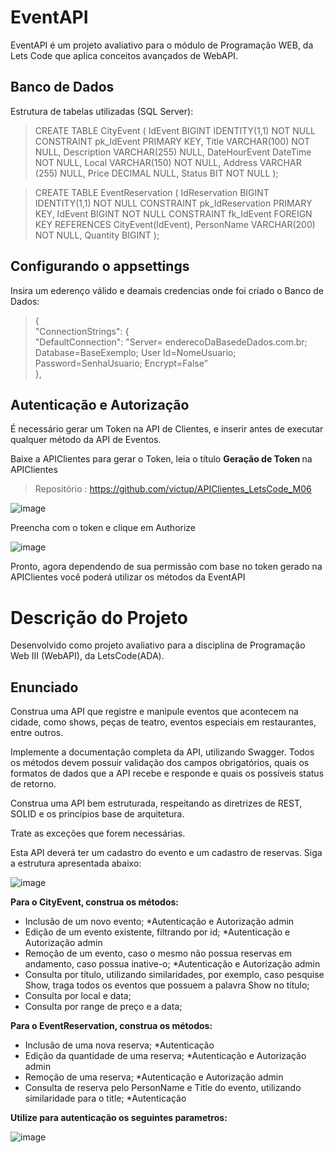 # EventAPI
EventAPI é um projeto avaliativo para o módulo de Programação WEB, da Lets Code que aplica conceitos avançados de WebAPI.

## Banco de Dados
Estrutura de tabelas utilizadas (SQL Server):

> CREATE TABLE CityEvent
(
	IdEvent BIGINT IDENTITY(1,1) NOT NULL CONSTRAINT pk_IdEvent PRIMARY KEY,
	Title VARCHAR(100) NOT NULL,
	Description VARCHAR(255) NULL,
	DateHourEvent DateTime NOT NULL,
	Local VARCHAR(150) NOT NULL, 
	Address VARCHAR (255) NULL,
	Price DECIMAL NULL,
	Status BIT NOT NULL
);

> CREATE TABLE EventReservation
(
	IdReservation BIGINT IDENTITY(1,1) NOT NULL CONSTRAINT pk_IdReservation PRIMARY KEY,
	IdEvent BIGINT NOT NULL CONSTRAINT fk_IdEvent FOREIGN KEY REFERENCES CityEvent(IdEvent),
	PersonName VARCHAR(200) NOT NULL,
	Quantity BIGINT
);



## Configurando o appsettings 
Insira um ederenço válido e deamais credencias onde foi criado o Banco de Dados:
 
> { <br> 
  "ConnectionStrings": { <br>
    "DefaultConnection": "Server= enderecoDaBasedeDados.com.br; Database=BaseExemplo; User Id=NomeUsuario; Password=SenhaUsuario; Encrypt=False" <br>
  }, <br> 
  
  ## Autenticação e Autorização
  É necessário gerar um Token na API de Clientes, e inserir antes de executar qualquer método da API de Eventos. 
  
  Baixe a APIClientes para gerar o Token, leia o título <b> Geração de Token </b> na APIClientes
  > Repositório : https://github.com/victup/APIClientes_LetsCode_M06
  
  ![image](https://user-images.githubusercontent.com/38474570/190838931-f920e14b-9c07-47a5-a611-d1fd2a11e236.png)

Preencha com o token e clique em Authorize

  ![image](https://user-images.githubusercontent.com/38474570/190838939-f63e3b99-f7c5-4b96-a75f-0f1ec5b5d3df.png)
  
  Pronto, agora dependendo de sua permissão com base no token gerado na APIClientes você poderá utilizar os métodos da EventAPI

# Descrição do Projeto

Desenvolvido como projeto avaliativo para a disciplina de Programação Web III (WebAPI), da LetsCode(ADA).

## Enunciado
Construa uma API que registre e manipule eventos que acontecem na cidade, como shows, peças de teatro, eventos especiais em restaurantes, entre outros.

Implemente a documentação completa da API, utilizando Swagger. Todos os métodos devem possuir validação dos campos obrigatórios, quais os formatos de dados que a API recebe e responde e quais os possíveis status de retorno.

Construa uma API bem estruturada, respeitando as diretrizes de REST, SOLID e os princípios base de arquitetura.

Trate as exceções que forem necessárias.

Esta API deverá ter um cadastro do evento e um cadastro de reservas. Siga a estrutura apresentada abaixo:

![image](https://user-images.githubusercontent.com/38474570/190839011-8c495379-2ce7-4fdd-9199-11428325194f.png)

<b> Para o CityEvent, construa os métodos:</b> 

* Inclusão de um novo evento; *Autenticação e Autorização admin
* Edição de um evento existente, filtrando por id; *Autenticação e Autorização admin
* Remoção de um evento, caso o mesmo não possua reservas em andamento, caso possua inative-o; *Autenticação e Autorização admin
* Consulta por título, utilizando similaridades, por exemplo, caso pesquise Show, traga todos os eventos que possuem a palavra Show no título;
* Consulta por local e data;
* Consulta por range de preço e a data;

<b> Para o EventReservation, construa os métodos:</b> 

* Inclusão de uma nova reserva; *Autenticação
* Edição da quantidade de uma reserva; *Autenticação e Autorização admin
* Remoção de uma reserva; *Autenticação e Autorização admin
* Consulta de reserva pelo PersonName e Title do evento, utilizando similaridade para o title; *Autenticação

<b> Utilize para autenticação os seguintes parametros: </b> 

![image](https://user-images.githubusercontent.com/38474570/190839041-f976f9a6-887b-428a-a61d-340b16aad750.png)
